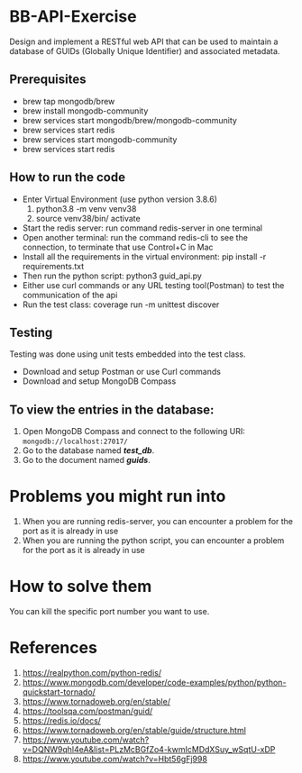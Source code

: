 # BB-API-Exercise

Design and implement a RESTful web API that can be used to maintain a database of GUIDs (Globally Unique Identifier) and associated metadata.

## Prerequisites

- brew tap mongodb/brew
- brew install mongodb-community
- brew services start mongodb/brew/mongodb-community
- brew services start redis
- brew services start mongodb-community
- brew services start redis

## How to run the code

- Enter Virtual Environment (use python version 3.8.6)
  1. python3.8 -m venv venv38
  2. source venv38/bin/ activate
- Start the redis server:
  run command redis-server in one terminal
- Open another terminal: 
  run the command redis-cli to see the connection, to terminate that use Control+C in Mac
- Install all the requirements in the virtual environment: 
  pip install -r requirements.txt
- Then run the python script:
  python3 guid_api.py
- Either use curl commands or any URL testing tool(Postman) to test the communication of the api
- Run the test class:
  coverage run -m unittest discover

## Testing

Testing was done using unit tests embedded into the test class.

- Download and setup Postman or use Curl commands
- Download and setup MongoDB Compass

## To view the entries in the database:

1.  Open MongoDB Compass and connect to the following URI: `mongodb://localhost:27017/`
2.  Go to the database named **_test_db_**.
3.  Go to the document named **_guids_**.

# Problems you might run into

1. When you are running redis-server, you can encounter a problem for the port as it is already in use
2. When you are running the python script, you can encounter a problem for the port as it is already in use

# How to solve them

You can kill the specific port number you want to use.

# References

1. https://realpython.com/python-redis/
2. https://www.mongodb.com/developer/code-examples/python/python-quickstart-tornado/
3. https://www.tornadoweb.org/en/stable/
4. https://toolsqa.com/postman/guid/
5. https://redis.io/docs/
6. https://www.tornadoweb.org/en/stable/guide/structure.html
7. https://www.youtube.com/watch?v=DQNW9qhl4eA&list=PLzMcBGfZo4-kwmIcMDdXSuy_wSqtU-xDP
8. https://www.youtube.com/watch?v=Hbt56gFj998

